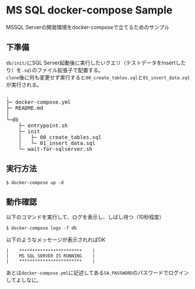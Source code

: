 # MS SQL docker-compose Sample

MSSQL Serverの開発環境をdocker-composeで立てるためのサンプル

## 下準備
`db/init/`にSQL Server起動後に実行したいクエリ（テストデータをInsertしたり）を`.sql`のファイル拡張子で配置する。  
`clone`後に何も変更せず実行すると`00_create_tables.sql`と`01_insert_data.sql`が実行される。
<pre>
.
├─ docker-compose.yml
├─ README.md
│
└─db
    ├─ entrypoint.sh
    ├─ init
    │   ├─ 00_create_tables.sql
    │   └─ 01_insert_data.sql
    └─ wait-for-sqlserver.sh
</pre>

## 実行方法

```
$ docker-compose up -d
```

## 動作確認

以下のコマンドを実行して、ログを表示し、しばし待つ（10秒程度）
```
$ docker-compose logs -f db
```

以下のようなメッセージが表示されればOK
```
|    ************************    |
|    MS SQL SERVER IS RUNNING    |
|    ************************    |
```

あとは`docker-compose.yml`に記述してある`SA_PASSWORD`のパスワードでログインしてよしなに。